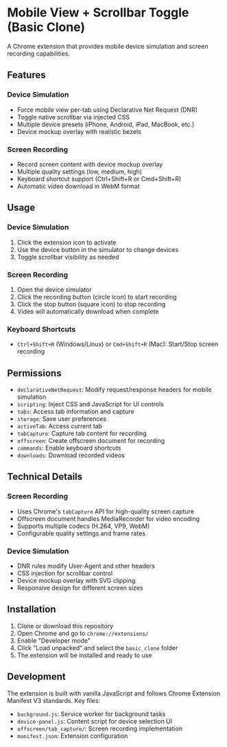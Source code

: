 # Mobile View + Scrollbar Toggle (Basic Clone)

A Chrome extension that provides mobile device simulation and screen recording capabilities.

## Features

### Device Simulation

- Force mobile view per-tab using Declarative Net Request (DNR)
- Toggle native scrollbar via injected CSS
- Multiple device presets (iPhone, Android, iPad, MacBook, etc.)
- Device mockup overlay with realistic bezels

### Screen Recording

- Record screen content with device mockup overlay
- Multiple quality settings (low, medium, high)
- Keyboard shortcut support (Ctrl+Shift+R or Cmd+Shift+R)
- Automatic video download in WebM format

## Usage

### Device Simulation

1. Click the extension icon to activate
2. Use the device button in the simulator to change devices
3. Toggle scrollbar visibility as needed

### Screen Recording

1. Open the device simulator
2. Click the recording button (circle icon) to start recording
3. Click the stop button (square icon) to stop recording
4. Video will automatically download when complete

### Keyboard Shortcuts

- `Ctrl+Shift+R` (Windows/Linux) or `Cmd+Shift+R` (Mac): Start/Stop screen recording

## Permissions

- `declarativeNetRequest`: Modify request/response headers for mobile simulation
- `scripting`: Inject CSS and JavaScript for UI controls
- `tabs`: Access tab information and capture
- `storage`: Save user preferences
- `activeTab`: Access current tab
- `tabCapture`: Capture tab content for recording
- `offscreen`: Create offscreen document for recording
- `commands`: Enable keyboard shortcuts
- `downloads`: Download recorded videos

## Technical Details

### Screen Recording

- Uses Chrome's `tabCapture` API for high-quality screen capture
- Offscreen document handles MediaRecorder for video encoding
- Supports multiple codecs (H.264, VP9, WebM)
- Configurable quality settings and frame rates

### Device Simulation

- DNR rules modify User-Agent and other headers
- CSS injection for scrollbar control
- Device mockup overlay with SVG clipping
- Responsive design for different screen sizes

## Installation

1. Clone or download this repository
2. Open Chrome and go to `chrome://extensions/`
3. Enable "Developer mode"
4. Click "Load unpacked" and select the `basic_clone` folder
5. The extension will be installed and ready to use

## Development

The extension is built with vanilla JavaScript and follows Chrome Extension Manifest V3 standards. Key files:

- `background.js`: Service worker for background tasks
- `device-panel.js`: Content script for device selection UI
- `offscreen/tab_capture/`: Screen recording implementation
- `manifest.json`: Extension configuration
